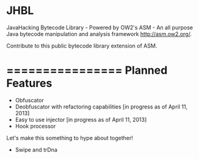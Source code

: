 JHBL
====

JavaHacking Bytecode Library - Powered by OW2's ASM - An all purpose Java bytecode manipulation and analysis framework <http://asm.ow2.org/>.

Contribute to this public bytecode library extension of ASM.

================
Planned Features
================
- Obfuscator
- Deobfuscator with refactoring capabilities [in progress as of April 11, 2013]
- Easy to use injector [in progress as of April 11, 2013]
- Hook processor

Let's make this something to hype about together!

- Swipe and trDna
